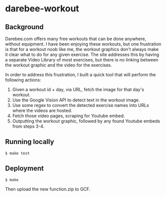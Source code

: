 # darebee-workout

## Background

Darebee.com offers many free workouts that can be done anywhere, without equipment. I have been enjoying these workouts,
but one frustration is that for a workout noob like me, the workout graphics don't always make it clear what to do for
any given exercise. The site addresses this by having a separate Video Library of most exercises, but there is no linking
between the workout graphic and the video for the exercises.

In order to address this frustration, I built a quick tool that will perform the following actions:

1) Given a workout id + day, via URL, fetch the image for that day's workout.
2) Use the Google Vision API to detect text in the workout image.
3) Use some regex to convert the detected exercise names into URLs where the videos are hosted.
4) Fetch those video pages, scraping for Youtube embed.
5) Outputting the workout graphic, followed by any found Youtube embeds from steps 3-4.

## Running locally

```
$ make test
```

## Deployment

```
$ make
```

Then upload the new function.zip to GCF.